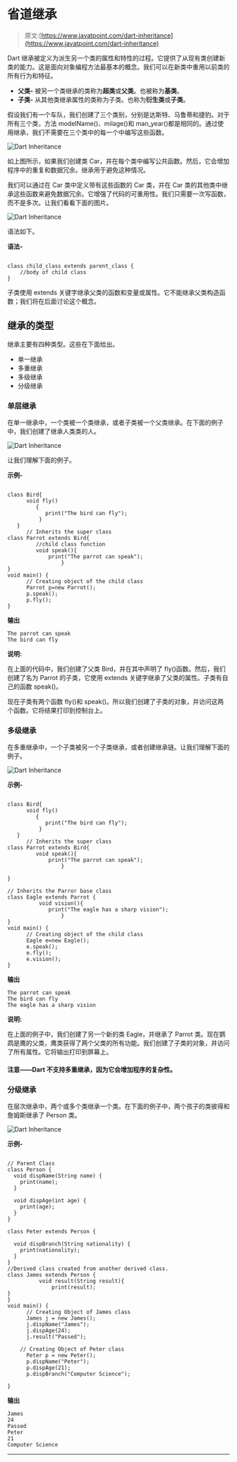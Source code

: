 # 省道继承

> 原文:[https://www.javatpoint.com/dart-inheritance](https://www.javatpoint.com/dart-inheritance)

Dart 继承被定义为派生另一个类的属性和特性的过程。它提供了从现有类创建新类的能力。这是面向对象编程方法最基本的概念。我们可以在新类中重用以前类的所有行为和特征。

*   **父类-** 被另一个类继承的类称为**超类**或**父类**。也被称为**基类**。
*   **子类-** 从其他类继承属性的类称为子类。也称为**衍生类**或**子类**。

假设我们有一个车队，我们创建了三个类别，分别是达斯特、马鲁蒂和捷豹。对于所有三个类，方法 modelName()、milage()和 man_year()都是相同的。通过使用继承，我们不需要在三个类中的每一个中编写这些函数。

![Dart Inheritance](../Images/158e168bcedcaee033099b7d35eb71c3.png)

如上图所示，如果我们创建类 Car，并在每个类中编写公共函数。然后，它会增加程序中的重复和数据冗余。继承用于避免这种情况。

我们可以通过在 Car 类中定义带有这些函数的 Car 类，并在 Car 类的其他类中继承这些函数来避免数据冗余。它增强了代码的可重用性。我们只需要一次写函数，而不是多次。让我们看看下面的图片。

![Dart Inheritance](../Images/8552104f3f9b2440c2f580eb6c5a0b73.png)

语法如下。

**语法-**

```

class child_class extends parent_class {
    //body of child class
}

```

子类使用 extends 关键字继承父类的函数和变量或属性。它不能继承父类构造函数；我们将在后面讨论这个概念。

## 继承的类型

继承主要有四种类型。这些在下面给出。

*   单一继承
*   多重继承
*   多级继承
*   分级继承

### 单层继承

在单一继承中，一个类被一个类继承，或者子类被一个父类继承。在下面的例子中，我们创建了继承人类类的人。

![Dart Inheritance](../Images/e9c8198d12372273dec084871a6c8aac.png)

让我们理解下面的例子。

**示例-**

```

class Bird{  
      void fly()
         {
            print("The bird can fly");
          }
   }  
      // Inherits the super class
class Parrot extends Bird{  
         //child class function
         void speak(){
             print("The parrot can speak");
                 }          
}
void main() {
      // Creating object of the child class
      Parrot p=new Parrot();  
      p.speak();  
      p.fly();  
}  

```

**输出**

```
The parrot can speak
The bird can fly

```

**说明:**

在上面的代码中，我们创建了父类 Bird，并在其中声明了 fly()函数。然后，我们创建了名为 Parrot 的子类，它使用 extends 关键字继承了父类的属性。子类有自己的函数 speak()。

现在子类有两个函数 fly()和 speak()。所以我们创建了子类的对象，并访问这两个函数。它将结果打印到控制台上。

### 多级继承

在多重继承中，一个子类被另一个子类继承，或者创建继承链。让我们理解下面的例子。

![Dart Inheritance](../Images/580d6bde4a7f4e4c93bc6f4d98269d12.png)

**示例-**

```

class Bird{  
      void fly()
         {
            print("The bird can fly");
          }
   }  
      // Inherits the super class
class Parrot extends Bird{  
         void speak(){
             print("The parrot can speak");
                 }

}

// Inherits the Parror base class
class Eagle extends Parrot {
          void vision(){
             print("The eagle has a sharp vision");
                 }
}
void main() {
      // Creating object of the child class
      Eagle e=new Eagle();  
      e.speak();  
      e.fly();  
      e.vision();
}  

```

**输出**

```
The parrot can speak
The bird can fly
The eagle has a sharp vision

```

**说明:**

在上面的例子中，我们创建了另一个新的类 Eagle，并继承了 Parrot 类。现在鹦鹉是鹰的父类，鹰类获得了两个父类的所有功能。我们创建了子类的对象，并访问了所有属性。它将输出打印到屏幕上。

#### 注意——Dart 不支持多重继承，因为它会增加程序的复杂性。

### 分级继承

在层次继承中，两个或多个类继承一个类。在下面的例子中，两个孩子的类彼得和詹姆斯继承了 Person 类。

![Dart Inheritance](../Images/af5e8ad753e2de102324835415b2c537.png)

**示例-**

```

// Parent Class
class Person {
  void dispName(String name) {
    print(name);
  }

  void dispAge(int age) {
    print(age);
  }
}

class Peter extends Person {

  void dispBranch(String nationality) {
    print(nationality);
  }
}
//Derived class created from another derived class.
class James extends Person {
          void result(String result){
              print(result);
}
}
void main() {
      // Creating Object of James class
      James j = new James();
      j.dispName("James");
      j.dispAge(24);
      j.result("Passed");

    // Creating Object of Peter class
      Peter p = new Peter();
      p.dispName("Peter");
      p.dispAge(21);
      p.dispBranch("Computer Science");

}

```

**输出**

```
James
24
Passed
Peter
21
Computer Science

```

* * *